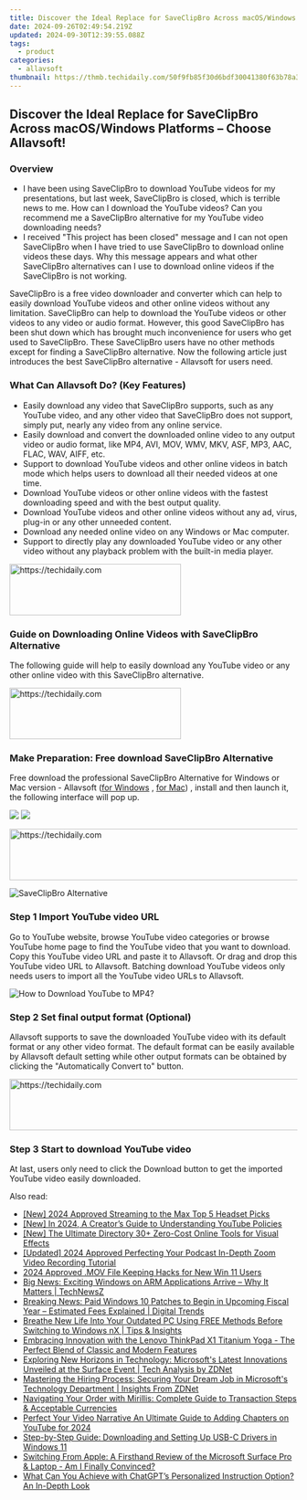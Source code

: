 ```yaml
---
title: Discover the Ideal Replace for SaveClipBro Across macOS/Windows Platforms – Choose Allavsoft!
date: 2024-09-26T02:49:54.219Z
updated: 2024-09-30T12:39:55.088Z
tags:
  - product
categories:
  - allavsoft
thumbnail: https://thmb.techidaily.com/50f9fb85f30d6bdf30041380f63b78a3de31a8743fa324bf24feee43e5b085f4.jpg
---
```


## Discover the Ideal Replace for SaveClipBro Across macOS/Windows Platforms – Choose Allavsoft!

### Overview

* I have been using SaveClipBro to download YouTube videos for my presentations, but last week, SaveClipBro is closed, which is terrible news to me. How can I download the YouTube videos? Can you recommend me a SaveClipBro alternative for my YouTube video downloading needs?
* I received "This project has been closed" message and I can not open SaveClipBro when I have tried to use SaveClipBro to download online videos these days. Why this message appears and what other SaveClipBro alternatives can I use to download online videos if the SaveClipBro is not working.

SaveClipBro is a free video downloader and converter which can help to easily download YouTube videos and other online videos without any limitation. SaveClipBro can help to download the YouTube videos or other videos to any video or audio format. However, this good SaveClipBro has been shut down which has brought much inconvenience for users who get used to SaveClipBro. These SaveClipBro users have no other methods except for finding a SaveClipBro alternative. Now the following article just introduces the best SaveClipBro alternative - Allavsoft for users need.

### What Can Allavsoft Do? (Key Features)

* Easily download any video that SaveClipBro supports, such as any YouTube video, and any other video that SaveClipBro does not support, simply put, nearly any video from any online service.
* Easily download and convert the downloaded online video to any output video or audio format, like MP4, AVI, MOV, WMV, MKV, ASF, MP3, AAC, FLAC, WAV, AIFF, etc.
* Support to download YouTube videos and other online videos in batch mode which helps users to download all their needed videos at one time.
* Download YouTube videos or other online videos with the fastest downloading speed and with the best output quality.
* Download YouTube videos and other online videos without any ad, virus, plug-in or any other unneeded content.
* Download any needed online video on any Windows or Mac computer.
* Support to directly play any downloaded YouTube video or any other video without any playback problem with the built-in media player.

<!-- affiliate ads begin -->
<a href="https://aligracehair.sjv.io/c/5597632/1925544/19272" target="_top" id="1925544">
  <img src="//a.impactradius-go.com/display-ad/19272-1925544" border="0" alt="https://techidaily.com" width="300" height="90"/>
</a>
<img height="0" width="0" src="https://aligracehair.sjv.io/i/5597632/1925544/19272" style="position:absolute;visibility:hidden;" border="0" />
<!-- affiliate ads end -->

### Guide on Downloading Online Videos with SaveClipBro Alternative

The following guide will help to easily download any YouTube video or any other online video with this SaveClipBro alternative.

<!-- affiliate ads begin -->
<a href="https://aligracehair.sjv.io/c/5597632/1959773/19272" target="_top" id="1959773">
  <img src="//a.impactradius-go.com/display-ad/19272-1959773" border="0" alt="https://techidaily.com" width="300" height="90"/>
</a>
<img height="0" width="0" src="https://aligracehair.sjv.io/i/5597632/1959773/19272" style="position:absolute;visibility:hidden;" border="0" />
<!-- affiliate ads end -->

### Make Preparation: Free download SaveClipBro Alternative

Free download the professional SaveClipBro Alternative for Windows or Mac version - Allavsoft ([for Windows](https://tools.techidaily.com/allavsoft/products/) , [for Mac](https://tools.techidaily.com/allavsoft/products/)) , install and then launch it, the following interface will pop up.

[![](https://www.allavsoft.com/how-to/../images/how-to/free-download-win.jpg)](https://tools.techidaily.com/allavsoft/products/) [![](https://www.allavsoft.com/how-to/../images/how-to/free-download-mac.jpg)](https://tools.techidaily.com/allavsoft/products/)

<!-- affiliate ads begin -->
<a href="https://imp.i357552.net/c/5597632/977686/11832" target="_top" id="977686">
  <img src="//a.impactradius-go.com/display-ad/11832-977686" border="0" alt="https://techidaily.com" width="728" height="90"/>
</a>
<img height="0" width="0" src="https://imp.i357552.net/i/5597632/977686/11832" style="position:absolute;visibility:hidden;" border="0" />
<!-- affiliate ads end -->

![SaveClipBro Alternative](https://www.allavsoft.com/how-to/../images/allavsoft/screen-shot-600.jpg)

### Step 1 Import YouTube video URL

Go to YouTube website, browse YouTube video categories or browse YouTube home page to find the YouTube video that you want to download. Copy this YouTube video URL and paste it to Allavsoft. Or drag and drop this YouTube video URL to Allavsoft. Batching download YouTube videos only needs users to import all the YouTube video URLs to Allavsoft.

![How to Download YouTube to MP4?](https://www.allavsoft.com/how-to/../images/how-to/download-rtmp-video/download-rtmp-video.jpg)

### Step 2 Set final output format (Optional)

Allavsoft supports to save the downloaded YouTube video with its default format or any other video format. The default format can be easily available by Allavsoft default setting while other output formats can be obtained by clicking the "Automatically Convert to" button.

<!-- affiliate ads begin -->
<a href="https://appsumo.8odi.net/c/5597632/2037475/7443" target="_top" id="2037475">
  <img src="//a.impactradius-go.com/display-ad/7443-2037475" border="0" alt="https://techidaily.com" width="728" height="90"/>
</a>
<img height="0" width="0" src="https://appsumo.8odi.net/i/5597632/2037475/7443" style="position:absolute;visibility:hidden;" border="0" />
<!-- affiliate ads end -->

### Step 3 Start to download YouTube video

At last, users only need to click the Download button to get the imported YouTube video easily downloaded.

<ins class="adsbygoogle"
     style="display:block"
     data-ad-format="autorelaxed"
     data-ad-client="ca-pub-7571918770474297"
     data-ad-slot="1223367746"></ins>

<ins class="adsbygoogle"
     style="display:block"
     data-ad-client="ca-pub-7571918770474297"
     data-ad-slot="8358498916"
     data-ad-format="auto"
     data-full-width-responsive="true"></ins>

<span class="atpl-alsoreadstyle">Also read:</span>
<div><ul>
<li><a href="https://youtube-sure.techidaily.com/024-approved-streaming-to-the-max-top-5-headset-picks/"><u>[New] 2024 Approved Streaming to the Max Top 5 Headset Picks</u></a></li>
<li><a href="https://facebook-video-share.techidaily.com/new-in-2024-a-creators-guide-to-understanding-youtube-policies/"><u>[New] In 2024, A Creator’s Guide to Understanding YouTube Policies</u></a></li>
<li><a href="https://some-approaches.techidaily.com/new-the-ultimate-directory-30plus-zero-cost-online-tools-for-visual-effects/"><u>[New] The Ultimate Directory 30+ Zero-Cost Online Tools for Visual Effects</u></a></li>
<li><a href="https://video-screen-grab.techidaily.com/updated-2024-approved-perfecting-your-podcast-in-depth-zoom-video-recording-tutorial/"><u>[Updated] 2024 Approved Perfecting Your Podcast In-Depth Zoom Video Recording Tutorial</u></a></li>
<li><a href="https://screen-video-capture.techidaily.com/2024-approved-mov-file-keeping-hacks-for-new-win-11-users/"><u>2024 Approved .MOV File Keeping Hacks for New Win 11 Users</u></a></li>
<li><a href="https://win-webster.techidaily.com/big-news-exciting-windows-on-arm-applications-arrive-why-it-matters-technewsz/"><u>Big News: Exciting Windows on ARM Applications Arrive – Why It Matters | TechNewsZ</u></a></li>
<li><a href="https://win-webster.techidaily.com/breaking-news-paid-windows-10-patches-to-begin-in-upcoming-fiscal-year-estimated-fees-explained-digital-trends/"><u>Breaking News: Paid Windows 10 Patches to Begin in Upcoming Fiscal Year – Estimated Fees Explained | Digital Trends</u></a></li>
<li><a href="https://win-webster.techidaily.com/breathe-new-life-into-your-outdated-pc-using-free-methods-before-switching-to-windows-nx-tips-and-insights/"><u>Breathe New Life Into Your Outdated PC Using FREE Methods Before Switching to Windows nX | Tips & Insights</u></a></li>
<li><a href="https://buynow-reviews.techidaily.com/embracing-innovation-with-the-lenovo-thinkpad-x1-titanium-yoga-the-perfect-blend-of-classic-and-modern-features/"><u>Embracing Innovation with the Lenovo ThinkPad X1 Titanium Yoga - The Perfect Blend of Classic and Modern Features</u></a></li>
<li><a href="https://win-webster.techidaily.com/exploring-new-horizons-in-technology-microsofts-latest-innovations-unveiled-at-the-surface-event-tech-analysis-by-zdnet/"><u>Exploring New Horizons in Technology: Microsoft's Latest Innovations Unveiled at the Surface Event | Tech Analysis by ZDNet</u></a></li>
<li><a href="https://win-webster.techidaily.com/mastering-the-hiring-process-securing-your-dream-job-in-microsofts-technology-department-insights-from-zdnet/"><u>Mastering the Hiring Process: Securing Your Dream Job in Microsoft's Technology Department | Insights From ZDNet</u></a></li>
<li><a href="https://win-webster.techidaily.com/navigating-your-order-with-mirillis-complete-guide-to-transaction-steps-and-acceptable-currencies/"><u>Navigating Your Order with Mirillis: Complete Guide to Transaction Steps & Acceptable Currencies</u></a></li>
<li><a href="https://extra-skills.techidaily.com/perfect-your-video-narrative-an-ultimate-guide-to-adding-chapters-on-youtube-for-2024/"><u>Perfect Your Video Narrative An Ultimate Guide to Adding Chapters on YouTube for 2024</u></a></li>
<li><a href="https://win-dash.techidaily.com/step-by-step-guide-downloading-and-setting-up-usb-c-drivers-in-windows-11/"><u>Step-by-Step Guide: Downloading and Setting Up USB-C Drivers in Windows 11</u></a></li>
<li><a href="https://win-webster.techidaily.com/switching-from-apple-a-firsthand-review-of-the-microsoft-surface-pro-and-laptop-am-i-finally-convinced/"><u>Switching From Apple: A Firsthand Review of the Microsoft Surface Pro & Laptop - Am I Finally Convinced?</u></a></li>
<li><a href="https://tech-revival.techidaily.com/what-can-you-achieve-with-chatgpts-personalized-instruction-option-an-in-depth-look/"><u>What Can You Achieve with ChatGPT’s Personalized Instruction Option? An In-Depth Look</u></a></li>
</ul></div>

